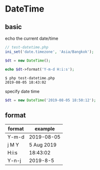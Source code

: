 # DateTime

## basic

echo the current date/time

```php
// test-datetime.php
ini_set('date.timezone', 'Asia/Bangkok');

$dt = new DateTime();

echo $dt->format('Y-m-d H:i:s');
```

```console
$ php test-datetime.php
2019-08-05 18:43:02
```

specify date time
```php
$dt = new DateTime('2019-08-05 18:50:12');
```

## format

| format | example    |
| ------ | ---------- |
| Y-m-d  | 2019-08-05 |
| j M Y  | 5 Aug 2019 |
| H:i:s  | 18:43:02   |
| Y-n-j  | 2019-8-5 |
